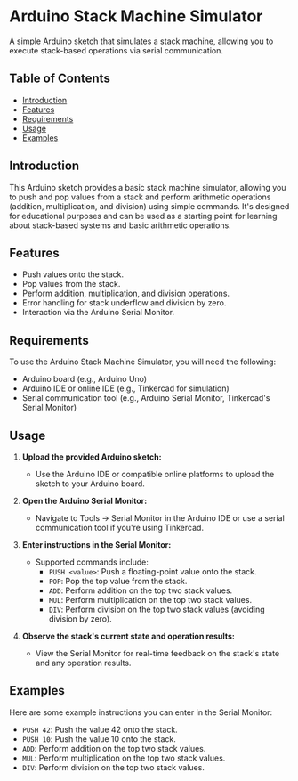 # Arduino Stack Machine Simulator

A simple Arduino sketch that simulates a stack machine, allowing you to execute stack-based operations via serial communication.

## Table of Contents

- [Introduction](#introduction)
- [Features](#features)
- [Requirements](#requirements)
- [Usage](#usage)
- [Examples](#examples)

## Introduction

This Arduino sketch provides a basic stack machine simulator, allowing you to push and pop values from a stack and perform arithmetic operations (addition, multiplication, and division) using simple commands. It's designed for educational purposes and can be used as a starting point for learning about stack-based systems and basic arithmetic operations.

## Features

- Push values onto the stack.
- Pop values from the stack.
- Perform addition, multiplication, and division operations.
- Error handling for stack underflow and division by zero.
- Interaction via the Arduino Serial Monitor.

## Requirements

To use the Arduino Stack Machine Simulator, you will need the following:

- Arduino board (e.g., Arduino Uno)
- Arduino IDE or online IDE (e.g., Tinkercad for simulation)
- Serial communication tool (e.g., Arduino Serial Monitor, Tinkercad's Serial Monitor)

## Usage

1. **Upload the provided Arduino sketch:**
   - Use the Arduino IDE or compatible online platforms to upload the sketch to your Arduino board.

2. **Open the Arduino Serial Monitor:**
   - Navigate to Tools -> Serial Monitor in the Arduino IDE or use a serial communication tool if you're using Tinkercad.

3. **Enter instructions in the Serial Monitor:**
   - Supported commands include:
     - `PUSH <value>`: Push a floating-point value onto the stack.
     - `POP`: Pop the top value from the stack.
     - `ADD`: Perform addition on the top two stack values.
     - `MUL`: Perform multiplication on the top two stack values.
     - `DIV`: Perform division on the top two stack values (avoiding division by zero).

4. **Observe the stack's current state and operation results:**
   - View the Serial Monitor for real-time feedback on the stack's state and any operation results.

## Examples

Here are some example instructions you can enter in the Serial Monitor:

- `PUSH 42`: Push the value 42 onto the stack.
- `PUSH 10`: Push the value 10 onto the stack.
- `ADD`: Perform addition on the top two stack values.
- `MUL`: Perform multiplication on the top two stack values.
- `DIV`: Perform division on the top two stack values.
